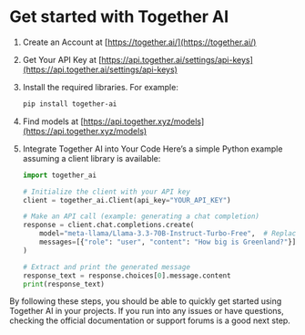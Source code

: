 # Get started with Together AI

1. Create an Account at [https://together.ai/](https://together.ai/) 
  
2. Get Your API Key at [https://api.together.ai/settings/api-keys](https://api.together.ai/settings/api-keys)

3. Install the required libraries. For example:
     ```bash
     pip install together-ai
     ```

4. Find models at  [https://api.together.xyz/models](https://api.together.xyz/models)

5. Integrate Together AI into Your Code 
   Here’s a simple Python example assuming a client library is available:
     ```python
     import together_ai

     # Initialize the client with your API key
     client = together_ai.Client(api_key="YOUR_API_KEY")

     # Make an API call (example: generating a chat completion)
     response = client.chat.completions.create(
         model="meta-llama/Llama-3.3-70B-Instruct-Turbo-Free",  # Replace with the specific model name
         messages=[{"role": "user", "content": "How big is Greenland?"}]
     )

     # Extract and print the generated message
     response_text = response.choices[0].message.content
     print(response_text)
     ```

By following these steps, you should be able to quickly get started using Together AI in your projects. If you run into any issues or have questions, checking the official documentation or support forums is a good next step.